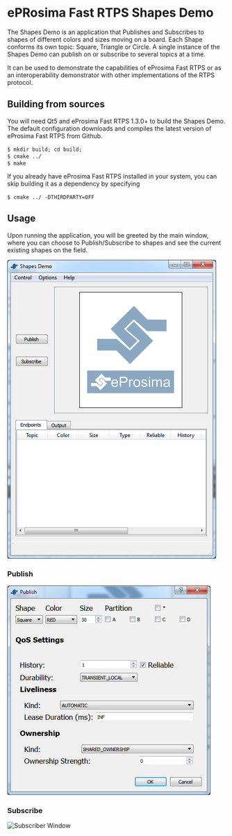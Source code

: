 # ePRosima Fast RTPS Shapes Demo

The Shapes Demo is an application that Publishes and Subscribes to shapes of different colors and sizes moving on a board. Each Shape conforms its own topic: Square, Triangle or Circle. A single instance of the Shapes Demo can publish on or subscribe to several topics at a time.

It can be used to demonstrate the capabilities of eProsima Fast RTPS or as an interoperability demonstrator with other implementations of the RTPS protocol.

## Building from sources

You will need Qt5 and eProsima Fast RTPS 1.3.0+ to build the Shapes Demo. The default configuration downloads and compiles the latest version of eProsima Fast RTPS from Github.

    $ mkdir build; cd build;
    $ cmake ../
    $ make

If you already have eProsima Fast RTPS installed in your system, you can skip building it as a dependency by specifying 

    $ cmake ../ -DTHIRDPARTY=OFF

## Usage

Upon running the application, you will be greeted by the main window, where you can choose to Publish/Subscribe to shapes and see the current existing shapes on the field.

![Main Window](/docs/MainWindow.png)

### Publish


![Publish Window](/docs/PublisherScreen.png)


### Subscribe


![Subscriber Window](/docs/SubscriberWindow.png)
